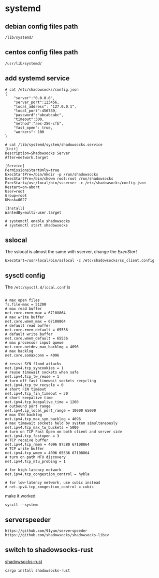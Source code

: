 # systemd

## debian config files path

``` shell
/lib/systemd/
```

## centos config files path

``` shell
/usr/lib/systemd/
```


## add systemd service

``` shell
# cat /etc/shadowsocks/config.json
{
    "server":"0.0.0.0",
    "server_port":123456,
    "local_address": "127.0.0.1",
    "local_port":456789,
    "password":"abcabcabc",
    "timeout":300,
    "method":"aes-256-cfb",
    "fast_open": true,
    "workers": 100
}

# cat /lib/systemd/system/shadowsocks.service
[Unit]
Description=Shadowsocks Server
After=network.target

[Service]
PermissionsStartOnly=true
ExecStartPre=/bin/mkdir -p /run/shadowsocks
ExecStartPre=/bin/chown root:root /run/shadowsocks
ExecStart=/usr/local/bin/ssserver -c /etc/shadowsocks/config.json
Restart=on-abort
User=root
Group=root
UMask=0027

[Install]
WantedBy=multi-user.target

# systemctl enable shadowsocks
# systemctl start shadowsocks

```

## sslocal
The sslocal is almost the same with sserver, change the _ExecStart_

``` shell
ExecStart=/usr/local/bin/sslocal -c /etc/shadowsocks/ss_client.config
```

## sysctl config
The `/etc/sysctl.d/local.conf` is

``` shell

# max open files
fs.file-max = 51200
# max read buffer
net.core.rmem_max = 67108864
# max write buffer
net.core.wmem_max = 67108864
# default read buffer
net.core.rmem_default = 65536
# default write buffer
net.core.wmem_default = 65536
# max processor input queue
net.core.netdev_max_backlog = 4096
# max backlog
net.core.somaxconn = 4096

# resist SYN flood attacks
net.ipv4.tcp_syncookies = 1
# reuse timewait sockets when safe
net.ipv4.tcp_tw_reuse = 1
# turn off fast timewait sockets recycling
net.ipv4.tcp_tw_recycle = 0
# short FIN timeout
net.ipv4.tcp_fin_timeout = 30
# short keepalive time
net.ipv4.tcp_keepalive_time = 1200
# outbound port range
net.ipv4.ip_local_port_range = 10000 65000
# max SYN backlog
net.ipv4.tcp_max_syn_backlog = 4096
# max timewait sockets held by system simultaneously
net.ipv4.tcp_max_tw_buckets = 5000
# turn on TCP Fast Open on both client and server side
net.ipv4.tcp_fastopen = 3
# TCP receive buffer
net.ipv4.tcp_rmem = 4096 87380 67108864
# TCP write buffer
net.ipv4.tcp_wmem = 4096 65536 67108864
# turn on path MTU discovery
net.ipv4.tcp_mtu_probing = 1

# for high-latency network
net.ipv4.tcp_congestion_control = hybla

# for low-latency network, use cubic instead
# net.ipv4.tcp_congestion_control = cubic
```

make it worked

``` shell
sysctl --system
```

## serverspeeder

``` shell
https://github.com/91yun/serverspeeder
https://github.com/shadowsocks/shadowsocks-libev
```

## switch to shadowsocks-rust
[shadowsocks-rust](https://github.com/shadowsocks/shadowsocks-rust)

``` shell
cargo install shadowsocks-rust
```
